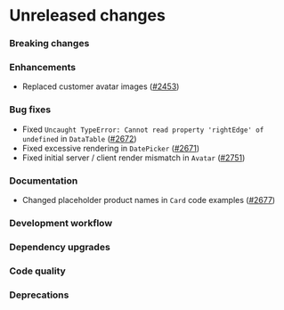 # Unreleased changes

### Breaking changes

### Enhancements

- Replaced customer avatar images ([#2453](https://github.com/Shopify/polaris-react/pull/2453/files))

### Bug fixes

- Fixed `Uncaught TypeError: Cannot read property 'rightEdge' of undefined` in `DataTable` ([#2672](https://github.com/Shopify/polaris-react/pull/2672))
- Fixed excessive rendering in `DatePicker` ([#2671](https://github.com/Shopify/polaris-react/pull/2671))
- Fixed initial server / client render mismatch in `Avatar` ([#2751](https://github.com/Shopify/polaris-react/pull/2751))

### Documentation

- Changed placeholder product names in `Card` code examples ([#2677](https://github.com/Shopify/polaris-react/pull/2677))

### Development workflow

### Dependency upgrades

### Code quality

### Deprecations
